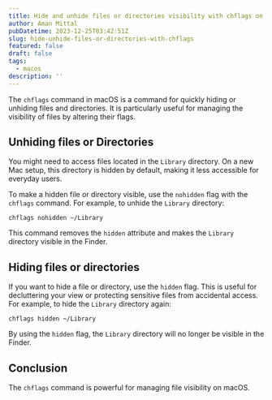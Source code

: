 ```yaml
---
title: Hide and unhide files or directories visibility with chflags on macOS
author: Aman Mittal
pubDatetime: 2023-12-25T03:42:51Z
slug: hide-unhide-files-or-directories-with-chflags
featured: false
draft: false
tags:
  - macos
description: ''
---
```


The `chflags` command in macOS is a command for quickly hiding or unhiding files and directories. It is particularly useful for managing the visibility of files by altering their flags.

## Unhiding files or Directories

You might need to access files located in the `Library` directory. On a new Mac setup, this directory is hidden by default, making it less accessible for everyday users.

To make a hidden file or directory visible, use the `nohidden` flag with the `chflags` command. For example, to unhide the `Library` directory:

```shell
chflags nohidden ~/Library
```

This command removes the `hidden` attribute and makes the `Library` directory visible in the Finder.

## Hiding files or directories

If you want to hide a file or directory, use the `hidden` flag. This is useful for decluttering your view or protecting sensitive files from accidental access. For example, to hide the `Library` directory again:

```shell
chflags hidden ~/Library
```

By using the `hidden` flag, the `Library` directory will no longer be visible in the Finder.

## Conclusion

The `chflags` command is powerful for managing file visibility on macOS.
